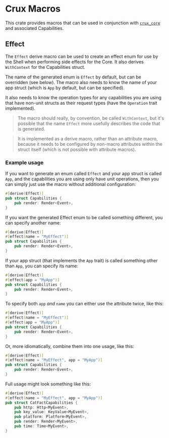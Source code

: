 # Crux Macros

This crate provides macros that can be used in conjunction with [`crux_core`](https://crates.io/crates/crux_core) and associated Capabilities.

## Effect

The `Effect` derive macro can be used to create an effect enum for use by the Shell when performing side effects for the Core. It also derives `WithContext` for the Capabilities struct.

The name of the generated enum is `Effect` by default, but can be overridden (see below). The macro also needs to know the name of your app struct (which is `App` by default, but can be specified).

It also needs to know the operation types for any capabilities you are using that have non-unit structs as their request types (have the `Operation` trait implemented).

> The macro should really, by convention, be called `WithContext`, but it's possible that the name `Effect` more usefully describes the code that is generated.

> It is implemented as a derive macro, rather than an attribute macro, because it needs to be configured by non-macro attributes within the struct itself (which is not possible with attribute macros).

### Example usage

If you want to generate an enum called `Effect` and your app struct is called `App`, and the capabilities you are using only have unit operations, then you can simply just use the macro without additional configuration:

```rust
#[derive(Effect)]
pub struct Capabilities {
    pub render: Render<Event>,
}
```

If you want the generated Effect enum to be called something different, you can specify another name:

```rust
#[derive(Effect)]
#[effect(name = "MyEffect")]
pub struct Capabilities {
    pub render: Render<Event>,
}
```

If your app struct (that implements the `App` trait) is called something other than `App`, you can specify its name:

```rust
#[derive(Effect)]
#[effect(app = "MyApp")]
pub struct Capabilities {
    pub render: Render<Event>,
}
```

To specify both `app` _and_ `name` you can either use the attribute twice, like this:

```rust
#[derive(Effect)]
#[effect(name = "MyEffect")]
#[effect(app = "MyApp")]
pub struct Capabilities {
    pub render: Render<Event>,
}
```

Or, more idiomatically, combine them into one usage, like this:

```rust
#[derive(Effect)]
#[effect(name = "MyEffect", app = "MyApp")]
pub struct Capabilities {
    pub render: Render<Event>,
}
```

Full usage might look something like this:

```rust
#[derive(Effect)]
#[effect(name = "MyEffect", app = "MyApp")]
pub struct CatFactCapabilities {
    pub http: Http<MyEvent>,
    pub key_value: KeyValue<MyEvent>,
    pub platform: Platform<MyEvent>,
    pub render: Render<MyEvent>,
    pub time: Time<MyEvent>,
}
```
